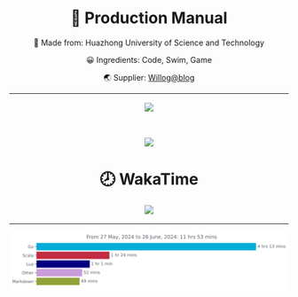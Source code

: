 <h1 align="center"> 🤖 Production Manual </h1>

<p align="center"> 🔭 Made from: Huazhong University of Science and Technology </p>
<p align="center"> 😀 Ingredients: Code, Swim, Game </p>
<p align="center"> 🌏 Supplier: <a href="willog.top">Willog@blog</a> </p>

<hr>

<p align="center">
<a href="https://github.com/WilliamBy">
  <img align="center" src="https://github-readme-stats-iota-mauve.vercel.app/api?username=WilliamBy&count_private=true&show_icons=true" />
</a>
</p>

<br>

<p align="center">
<a href="https://github.com/WilliamBy">
  <img align="center" src="https://github-readme-stats-iota-mauve.vercel.app/api/top-langs/?username=WilliamBy&hide=css,html&layout=compact" />
</a>
</p>

<h1 align="center"> 🕗 WakaTime </h1>

<p align="center">
<img src="https://wakatime.com/share/@9633faa1-5202-48ac-9f44-bf5245fdacf0/dd117798-b73b-492b-8285-d5a36c0b7622.svg">
</p>

<hr>

<p align="center">
<img
  src="https://github.com/WilliamBy/WilliamBy/blob/main/images/stat.svg"
  alt="Alternative Text"
/>
</p>
